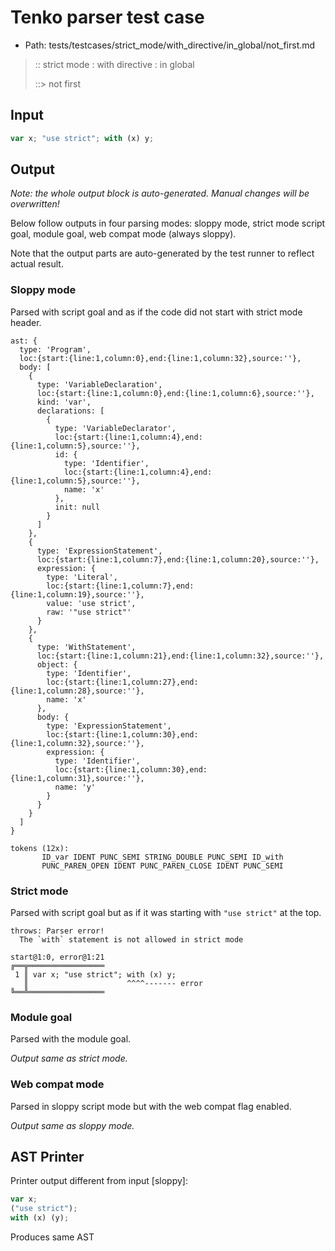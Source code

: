 # Tenko parser test case

- Path: tests/testcases/strict_mode/with_directive/in_global/not_first.md

> :: strict mode : with directive : in global
>
> ::> not first

## Input

`````js
var x; "use strict"; with (x) y;
`````

## Output

_Note: the whole output block is auto-generated. Manual changes will be overwritten!_

Below follow outputs in four parsing modes: sloppy mode, strict mode script goal, module goal, web compat mode (always sloppy).

Note that the output parts are auto-generated by the test runner to reflect actual result.

### Sloppy mode

Parsed with script goal and as if the code did not start with strict mode header.

`````
ast: {
  type: 'Program',
  loc:{start:{line:1,column:0},end:{line:1,column:32},source:''},
  body: [
    {
      type: 'VariableDeclaration',
      loc:{start:{line:1,column:0},end:{line:1,column:6},source:''},
      kind: 'var',
      declarations: [
        {
          type: 'VariableDeclarator',
          loc:{start:{line:1,column:4},end:{line:1,column:5},source:''},
          id: {
            type: 'Identifier',
            loc:{start:{line:1,column:4},end:{line:1,column:5},source:''},
            name: 'x'
          },
          init: null
        }
      ]
    },
    {
      type: 'ExpressionStatement',
      loc:{start:{line:1,column:7},end:{line:1,column:20},source:''},
      expression: {
        type: 'Literal',
        loc:{start:{line:1,column:7},end:{line:1,column:19},source:''},
        value: 'use strict',
        raw: '"use strict"'
      }
    },
    {
      type: 'WithStatement',
      loc:{start:{line:1,column:21},end:{line:1,column:32},source:''},
      object: {
        type: 'Identifier',
        loc:{start:{line:1,column:27},end:{line:1,column:28},source:''},
        name: 'x'
      },
      body: {
        type: 'ExpressionStatement',
        loc:{start:{line:1,column:30},end:{line:1,column:32},source:''},
        expression: {
          type: 'Identifier',
          loc:{start:{line:1,column:30},end:{line:1,column:31},source:''},
          name: 'y'
        }
      }
    }
  ]
}

tokens (12x):
       ID_var IDENT PUNC_SEMI STRING_DOUBLE PUNC_SEMI ID_with
       PUNC_PAREN_OPEN IDENT PUNC_PAREN_CLOSE IDENT PUNC_SEMI
`````

### Strict mode

Parsed with script goal but as if it was starting with `"use strict"` at the top.

`````
throws: Parser error!
  The `with` statement is not allowed in strict mode

start@1:0, error@1:21
╔══╦═════════════════
 1 ║ var x; "use strict"; with (x) y;
   ║                      ^^^^------- error
╚══╩═════════════════

`````


### Module goal

Parsed with the module goal.

_Output same as strict mode._

### Web compat mode

Parsed in sloppy script mode but with the web compat flag enabled.

_Output same as sloppy mode._

## AST Printer

Printer output different from input [sloppy]:

````js
var x;
("use strict");
with (x) (y);
````

Produces same AST
